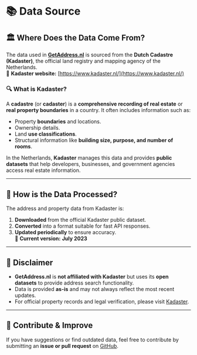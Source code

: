 # 📚 Data Source

## 🏛 Where Does the Data Come From?

The data used in [**GetAddress.nl**](https://getaddress.nl) is sourced from the **Dutch Cadastre (Kadaster)**, the official land registry and mapping agency of the Netherlands.  
📌 **Kadaster website:** [https://www.kadaster.nl/](https://www.kadaster.nl/)

### 🔍 What is Kadaster?

A **cadastre** (or **cadaster**) is a **comprehensive recording of real estate** or **real property boundaries** in a country. It often includes information such as:

- Property **boundaries** and locations.
- Ownership details.
- Land **use classifications**.
- Structural information like **building size, purpose, and number of rooms**.

In the Netherlands, **Kadaster** manages this data and provides **public datasets** that help developers, businesses, and government agencies access real estate information.

---

## 🔄 How is the Data Processed?

The address and property data from Kadaster is:

1. **Downloaded** from the official Kadaster public dataset.
2. **Converted** into a format suitable for fast API responses.
3. **Updated periodically** to ensure accuracy.  
   📌 **Current version:** **July 2023**

---

## 📢 Disclaimer

- **GetAddress.nl** is **not affiliated with Kadaster** but uses its **open datasets** to provide address search functionality.
- Data is provided **as-is** and may not always reflect the most recent updates.
- For official property records and legal verification, please visit [Kadaster](https://www.kadaster.nl/).

---

## 🚀 Contribute & Improve

If you have suggestions or find outdated data, feel free to contribute by submitting an **issue or pull request** on [GitHub](https://github.com/majidalavizadeh/getaddress-api-doc).
